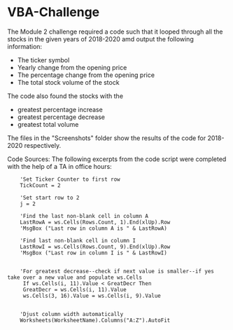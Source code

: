 # VBA-Challenge
The Module 2 challenge required a code such that it looped through all the stocks in the given years of 2018-2020 amd output the following information: 
- The ticker symbol
- Yearly change from the opening price 
- The percentage change from the opening price
- The total stock volume of the stock

The code also found the stocks with the 
- greatest percentage increase 
- greatest percentage decrease
- greatest total volume 

The files in the "Screenshots" folder show the results of the code for 2018-2020 respectively. 

Code Sources:
The following excerpts from the code script were completed with the help of a TA in office hours:

        'Set Ticker Counter to first row
        TickCount = 2
        
        'Set start row to 2
        j = 2
        
        'Find the last non-blank cell in column A
        LastRowA = ws.Cells(Rows.Count, 1).End(xlUp).Row
        'MsgBox ("Last row in column A is " & LastRowA)

        'Find last non-blank cell in column I
        LastRowI = ws.Cells(Rows.Count, 9).End(xlUp).Row
        'MsgBox ("Last row in column I is " & LastRowI)


        'For greatest decrease--check if next value is smaller--if yes take over a new value and populate ws.Cells
         If ws.Cells(i, 11).Value < GreatDecr Then
         GreatDecr = ws.Cells(i, 11).Value
         ws.Cells(3, 16).Value = ws.Cells(i, 9).Value

            
        'Djust column width automatically
        Worksheets(WorksheetName).Columns("A:Z").AutoFit

